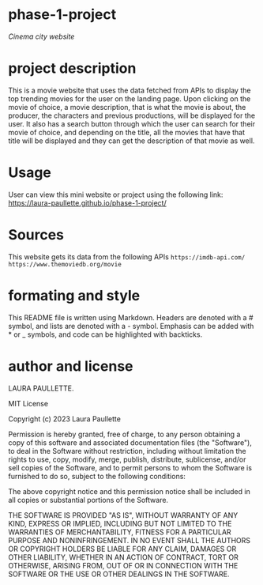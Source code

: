 # phase-1-project

*Cinema city website*

# project description

This is a movie website that uses the data fetched from APIs to display the top trending movies for the user on the landing page.
Upon clicking on the movie of choice, a movie description, that is what the movie is about, the producer, the characters and previous productions, will be displayed for the user.
It also has a search button through which the user can search for their movie of choice, and depending on the title, all the movies that have that title will be displayed and they can get the description of that movie as well.

# Usage

User can view this mini website or project using the following link:
https://laura-paullette.github.io/phase-1-project/

# Sources

This website gets its data from the following APIs
`https://imdb-api.com/`
`https://www.themoviedb.org/movie`

# formating and style 

This README file is written using Markdown. Headers are denoted with a # symbol, and lists are denoted with a - symbol. Emphasis can be added with * or _ symbols, and code can be highlighted with backticks.

# author and license

LAURA PAULLETTE.

MIT License

Copyright (c) 2023 Laura Paullette

Permission is hereby granted, free of charge, to any person obtaining a copy
of this software and associated documentation files (the "Software"), to deal
in the Software without restriction, including without limitation the rights
to use, copy, modify, merge, publish, distribute, sublicense, and/or sell
copies of the Software, and to permit persons to whom the Software is
furnished to do so, subject to the following conditions:

The above copyright notice and this permission notice shall be included in all
copies or substantial portions of the Software.

THE SOFTWARE IS PROVIDED "AS IS", WITHOUT WARRANTY OF ANY KIND, EXPRESS OR
IMPLIED, INCLUDING BUT NOT LIMITED TO THE WARRANTIES OF MERCHANTABILITY,
FITNESS FOR A PARTICULAR PURPOSE AND NONINFRINGEMENT. IN NO EVENT SHALL THE
AUTHORS OR COPYRIGHT HOLDERS BE LIABLE FOR ANY CLAIM, DAMAGES OR OTHER
LIABILITY, WHETHER IN AN ACTION OF CONTRACT, TORT OR OTHERWISE, ARISING FROM,
OUT OF OR IN CONNECTION WITH THE SOFTWARE OR THE USE OR OTHER DEALINGS IN THE
SOFTWARE.